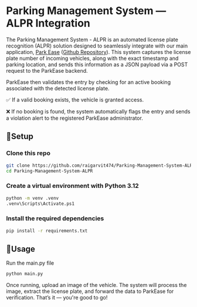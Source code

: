 # Parking Management System — ALPR Integration
The Parking Management System - ALPR is an automated license plate recognition (ALPR) solution designed to seamlessly integrate with our main application, [Park Ease](https://parkease-nu.vercel.app) ([Github Repository](https://github.com/Deven10103/ParkEase)). This system captures the license plate number of incoming vehicles, along with the exact timestamp and parking location, and sends this information as a JSON payload via a POST request to the ParkEase backend.

ParkEase then validates the entry by checking for an active booking associated with the detected license plate.

✅ If a valid booking exists, the vehicle is granted access.

❌ If no booking is found, the system automatically flags the entry and sends a violation alert to the registered ParkEase administrator.

## 🚀Setup
### Clone this repo

```bash
git clone https://github.com/raigarvit474/Parking-Management-System-ALPR.git
cd Parking-Management-System-ALPR
```
### Create a virtual environment with Python 3.12

```bash
python -m venv .venv
.venv\Scripts\Activate.ps1
```

### Install the required dependencies
```bash
pip install -r requirements.txt
```

## 🧪Usage

Run the main.py file

```bash
python main.py
```
Once running, upload an image of the vehicle. The system will process the image, extract the license plate, and forward the data to ParkEase for verification. That’s it — you're good to go!